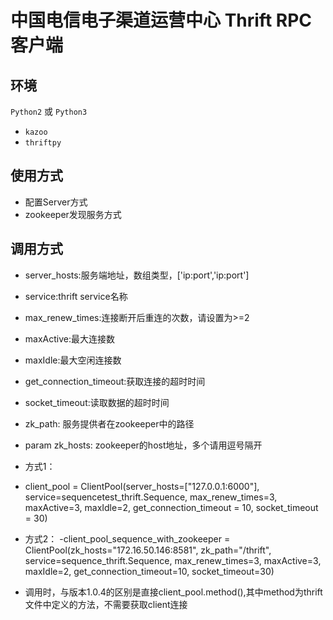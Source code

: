 # 中国电信电子渠道运营中心 Thrift RPC 客户端

## 环境

`Python2` 或 `Python3`

- `kazoo`
- `thriftpy`

## 使用方式
- 配置Server方式
- zookeeper发现服务方式

## 调用方式
- server_hosts:服务端地址，数组类型，['ip:port','ip:port']
- service:thrift service名称
- max_renew_times:连接断开后重连的次数，请设置为>=2
- maxActive:最大连接数
- maxIdle:最大空闲连接数
- get_connection_timeout:获取连接的超时时间
- socket_timeout:读取数据的超时时间
- zk_path: 服务提供者在zookeeper中的路径
- param zk_hosts: zookeeper的host地址，多个请用逗号隔开

- 方式1：
- client_pool = ClientPool(server_hosts=["127.0.0.1:6000"],
                               service=sequencetest_thrift.Sequence,
                               max_renew_times=3,
                               maxActive=3,
                               maxIdle=2,
                               get_connection_timeout = 10,
                               socket_timeout = 30)

- 方式2：
-client_pool_sequence_with_zookeeper = ClientPool(zk_hosts="172.16.50.146:8581",
                                                 zk_path="/thrift",
                                                 service=sequence_thrift.Sequence,
                                                 max_renew_times=3,
                                                 maxActive=3,
                                                 maxIdle=2,
                                                 get_connection_timeout=10,
                                                 socket_timeout=30)

- 调用时，与版本1.0.4的区别是直接client_pool.method(),其中method为thrift文件中定义的方法，不需要获取client连接
